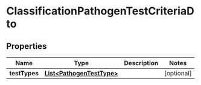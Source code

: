 # ClassificationPathogenTestCriteriaDto

## Properties

| Name          | Type                                                    | Description | Notes      |
| ------------- | ------------------------------------------------------- | ----------- | ---------- |
| **testTypes** | [**List&lt;PathogenTestType&gt;**](PathogenTestType.md) |             | [optional] |
